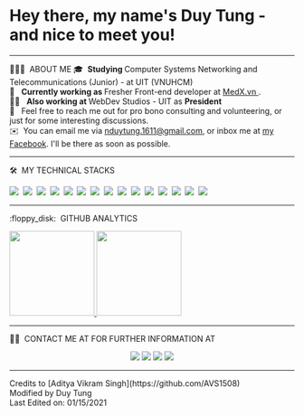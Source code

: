 <h1>Hey there, my name's Duy Tung - and nice to meet you!</h1>

<hr/>
👨🏻‍💻 &nbsp;ABOUT ME 
🎓 &nbsp;<b>Studying </b> Computer Systems Networking and Telecommunications (Junior) - at UIT (VNUHCM) 
<br/> 🌱 &nbsp; <b> Currently working as </b> Fresher Front-end developer at <a href="https://www.medx.vn/"> MedX.vn </a>.
<br/> 🤝🏻 &nbsp; <b> Also working at </b> WebDev Studios - UIT as <b> President </b> 
<br/> 💬 &nbsp; Feel free to reach me out for pro bono consulting and volunteering, or
just for some interesting discussions. 
<br/> ✉️ &nbsp;You can email me via <a href="mailto:nduytung.1611@gmail.com">nduytung.1611@gmail.com</a>, or inbox
me at <a href="https://facebook.com/Rye1611/"> my Facebook</a>. I'll be there as
soon as possible. 

<hr/>
🛠 &nbsp;MY TECHNICAL STACKS

<img
  src="https://img.shields.io/badge/HTML-239120?style=for-the-badge&logo=html5&logoColor=white"
/>&nbsp;
<img
  src="https://img.shields.io/badge/CSS-239120?&style=for-the-badge&logo=css3&logoColor=white"
/>&nbsp;
<img
  src="https://img.shields.io/badge/JavaScript-F7DF1E?style=for-the-badge&logo=javascript&logoColor=black"
/>&nbsp;
<img
  src="https://img.shields.io/badge/React-20232A?style=for-the-badge&logo=react&logoColor=61DAFB"
/>&nbsp;
<img
  src="https://img.shields.io/badge/Bootstrap-563D7C?style=for-the-badge&logo=bootstrap&logoColor=white"
/>&nbsp;
<img
  src="https://img.shields.io/badge/Tailwind_CSS-38B2AC?style=for-the-badge&logo=tailwind-css&logoColor=white"
/>&nbsp;
<img
  src="https://img.shields.io/badge/TypeScript-007ACC?style=for-the-badge&logo=typescript&logoColor=white"
/>&nbsp;
<img
  src="https://img.shields.io/badge/Node.js-43853D?style=for-the-badge&logo=node.js&logoColor=white"
/>&nbsp;
<img
  src="https://img.shields.io/badge/Express.js-404D59?style=for-the-badge"
/>&nbsp;
<img
  src="https://img.shields.io/badge/MongoDB-4EA94B?style=for-the-badge&logo=mongodb&logoColor=white"
/>&nbsp;
<img
  src="https://img.shields.io/badge/React_Native-20232A?style=for-the-badge&logo=react&logoColor=61DAFB"
/>&nbsp;
<img
  src="https://img.shields.io/badge/Heroku-430098?style=for-the-badge&logo=heroku&logoColor=white"
/>&nbsp;
<img
  src="https://img.shields.io/badge/Redux-593D88?style=for-the-badge&logo=redux&logoColor=white"
/>&nbsp;
<img
  src="https://img.shields.io/badge/C-00599C?style=for-the-badge&logo=c&logoColor=white"
/>&nbsp;
<img
  src="https://img.shields.io/badge/C%2B%2B-00599C?style=for-the-badge&logo=c%2B%2B&logoColor=white"
/>&nbsp; 

<hr/>
:floppy_disk: &nbsp;GITHUB ANALYTICS

<p align="left">
  <a href="https://github.com/nduytung">
    <img
      height="150em"
      src="https://github-readme-stats-eight-theta.vercel.app/api?username=nduytung&show_icons=true&theme=material-palenight&include_all_commits=true&count_private=true"
    />
    <img
      height="150em"
      src="https://github-readme-stats-eight-theta.vercel.app/api/top-langs/?username=nduytung&layout=compact&langs_count=8&theme=material-palenight"
    />
  </a>
</p>

<hr/>
🤝🏻 &nbsp;CONTACT ME AT FOR FURTHER INFORMATION AT

<p align="center">
  <a href="https://linkedin.com/in/nduytung"
    ><img
      src="https://img.shields.io/badge/LinkedIn-0077B5?style=for-the-badge&logo=linkedin&logoColor=white"
  /></a>
  <a href="mailto:nduytung.1611@gmail.com"
    ><img
      src="https://img.shields.io/badge/Gmail-D14836?style=for-the-badge&logo=gmail&logoColor=white"
  /></a>
  <a href="https://www.instagram.com/dt.n__/"
    ><img
      src="https://img.shields.io/badge/Instagram-E4405F?style=for-the-badge&logo=instagram&logoColor=white"
  /></a>
  <a href="https://facebook.com/Rye1611/"
    ><img
      src="https://img.shields.io/badge/Facebook-1877F2?style=for-the-badge&logo=facebook&logoColor=white"
  /></a>
</p>

<hr/>
Credits to [Aditya Vikram Singh](https://github.com/AVS1508) <br/>
Modified by Duy Tung <br/>
Last Edited on: 01/15/2021 <br/>
